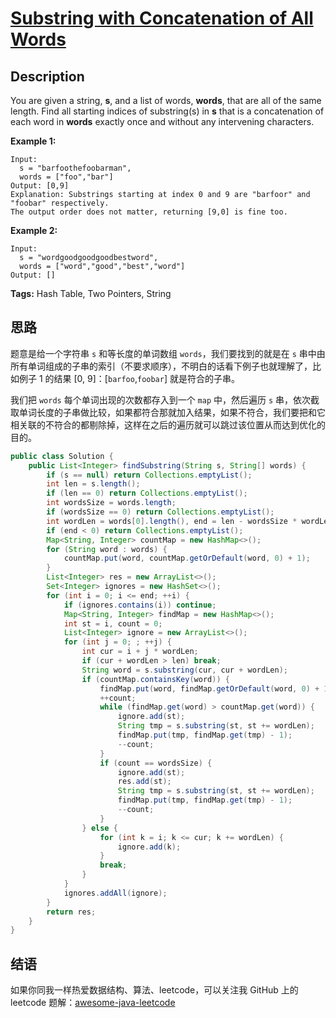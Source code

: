 # [Substring with Concatenation of All Words][title]

## Description

You are given a string, **s**, and a list of words, **words**, that are all of the same length. Find all starting indices of substring(s) in **s** that is a concatenation of each word in **words** exactly once and without any intervening characters.

**Example 1:**

```
Input:
  s = "barfoothefoobarman",
  words = ["foo","bar"]
Output: [0,9]
Explanation: Substrings starting at index 0 and 9 are "barfoor" and "foobar" respectively.
The output order does not matter, returning [9,0] is fine too.
```

**Example 2:**

```
Input:
  s = "wordgoodgoodgoodbestword",
  words = ["word","good","best","word"]
Output: []
```

**Tags:** Hash Table, Two Pointers, String


## 思路

题意是给一个字符串 `s` 和等长度的单词数组 `words`，我们要找到的就是在 `s` 串中由所有单词组成的子串的索引（不要求顺序），不明白的话看下例子也就理解了，比如例子 1 的结果 [0, 9]：[`barfoo`,`foobar`] 就是符合的子串。

我们把 `words` 每个单词出现的次数都存入到一个 `map` 中，然后遍历 `s` 串，依次截取单词长度的子串做比较，如果都符合那就加入结果，如果不符合，我们要把和它相关联的不符合的都剔除掉，这样在之后的遍历就可以跳过该位置从而达到优化的目的。

```java
public class Solution {
    public List<Integer> findSubstring(String s, String[] words) {
        if (s == null) return Collections.emptyList();
        int len = s.length();
        if (len == 0) return Collections.emptyList();
        int wordsSize = words.length;
        if (wordsSize == 0) return Collections.emptyList();
        int wordLen = words[0].length(), end = len - wordsSize * wordLen;
        if (end < 0) return Collections.emptyList();
        Map<String, Integer> countMap = new HashMap<>();
        for (String word : words) {
            countMap.put(word, countMap.getOrDefault(word, 0) + 1);
        }
        List<Integer> res = new ArrayList<>();
        Set<Integer> ignores = new HashSet<>();
        for (int i = 0; i <= end; ++i) {
            if (ignores.contains(i)) continue;
            Map<String, Integer> findMap = new HashMap<>();
            int st = i, count = 0;
            List<Integer> ignore = new ArrayList<>();
            for (int j = 0; ; ++j) {
                int cur = i + j * wordLen;
                if (cur + wordLen > len) break;
                String word = s.substring(cur, cur + wordLen);
                if (countMap.containsKey(word)) {
                    findMap.put(word, findMap.getOrDefault(word, 0) + 1);
                    ++count;
                    while (findMap.get(word) > countMap.get(word)) {
                        ignore.add(st);
                        String tmp = s.substring(st, st += wordLen);
                        findMap.put(tmp, findMap.get(tmp) - 1);
                        --count;
                    }
                    if (count == wordsSize) {
                        ignore.add(st);
                        res.add(st);
                        String tmp = s.substring(st, st += wordLen);
                        findMap.put(tmp, findMap.get(tmp) - 1);
                        --count;
                    }
                } else {
                    for (int k = i; k <= cur; k += wordLen) {
                        ignore.add(k);
                    }
                    break;
                }
            }
            ignores.addAll(ignore);
        }
        return res;
    }
}
```


## 结语

如果你同我一样热爱数据结构、算法、leetcode，可以关注我 GitHub 上的 leetcode 题解：[awesome-java-leetcode][ajl]



[title]: https://leetcode.com/problems/substring-with-concatenation-of-all-words
[ajl]: https://github.com/Blankj/awesome-java-leetcode
